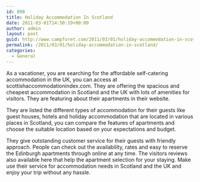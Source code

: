 ```yaml
---
id: 898
title: Holiday Accommodation In Scotland
date: 2011-03-01T14:50:19+00:00
author: admin
layout: post
guid: http://www.campforet.com/2011/03/01/holiday-accommodation-in-scotland/
permalink: /2011/03/01/holiday-accommodation-in-scotland/
categories:
  - General
---
```

As a vacationer, you are searching for the affordable self-catering accommodation in the UK, you can access at scottishaccommodationindex.com. They are offering the spacious and cheapest accommodation in Scotland and the UK with lots of amenities for visitors. They are featuring about their apartments in their website.

They are listed the different types of accommodation for their guests like guest houses, hotels and holiday accommodation that are located in various places in Scotland, you can compare the features of apartments and choose the suitable location based on your expectations and budget.

They give outstanding customer service for their guests with friendly approach. People can check out the availability, rates and easy to reserve the Edinburgh apartments through online at any time. The visitors reviews also available here that help the apartment selection for your staying. Make use their service for accommodation needs in Scotland and the UK and enjoy your trip without any hassle.